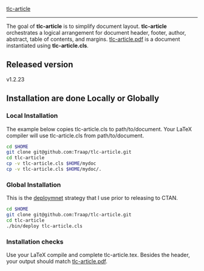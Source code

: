 [tlc-article](data/logo.png)

---
The goal of **tlc-article** is to simplify document layout.  **tlc-article**
orchestrates a logical arrangement for document header, footer, author,
abstract, table of contents, and margins.
[tlc-article.pdf](doc/tlc-article.pdf) is a document instantiated
using **tlc-article.cls**.

## Released version
v1.2.23

## Installation are done Locally or Globally
### Local Installation
The example below copies tlc-article.cls to path/to/document. Your LaTeX
compiler will use tlc-article.cls from path/to/document.

```bash
cd $HOME
git clone git@github.com:Traap/tlc-article.git
cd tlc-article
cp -v tlc-article.cls $HOME/mydoc
cp -v tlc-article.cls $HOME/mydoc/.
```

### Global Installation
This is the [deploymnet](https://github.com/Traap/tlc-article/blob/tlc-47/bin/deploy)
strategy that I use prior to releasing to CTAN.

```bash
cd $HOME
git clone git@github.com:Traap/tlc-article.git
cd tlc-article
./bin/deploy tlc-article.cls
```

### Installation checks
Use your LaTeX compile and complete tlc-article.tex.  Besides the header, your
output should match [tlc-article.pdf](doc/tlc-article.pdf).
